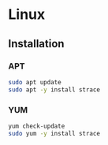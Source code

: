 # Linux

## Installation

### APT

```sh
sudo apt update
sudo apt -y install strace
```

### YUM

```sh
yum check-update
sudo yum -y install strace
```
